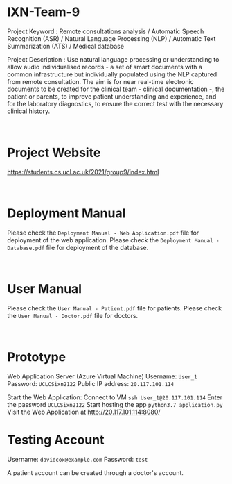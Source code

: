 # IXN-Team-9

Project Keyword : Remote consultations analysis / Automatic Speech Recognition (ASR) / Natural Language Processing (NLP) / Automatic Text Summarization (ATS) / Medical database

Project Description : Use natural language processing or understanding to allow audio individualised records - a set of smart documents with a common infrastructure but individually populated using the NLP captured from remote consultation. The aim is for near real-time electronic documents to be created for the clinical team - clinical documentation -, the patient or parents, to improve patient understanding and experience, and for the laboratory diagnostics, to ensure the correct test with the necessary clinical history.

&nbsp;
&nbsp;
&nbsp;

# Project Website
https://students.cs.ucl.ac.uk/2021/group9/index.html

&nbsp;

# Deployment Manual
Please check the `Deployment Manual - Web Application.pdf` file for deployment of the web application.
Please check the `Deployment Manual - Database.pdf` file for deployment of the database.

&nbsp;

# User Manual 
Please check the `User Manual - Patient.pdf` file for patients.
Please check the `User Manual - Doctor.pdf` file for doctors.

&nbsp;

# Prototype
Web Application Server (Azure Virtual Machine)
Username: `User_1`
Password: `UCLCSixn2122`
Public IP address: `20.117.101.114`

Start the Web Application:
Connect to VM `ssh User_1@20.117.101.114`
Enter the password `UCLCSixn2122`
Start hosting the app `python3.7 application.py`
Visit the Web Application at http://20.117.101.114:8080/

# Testing Account
Username: `davidcox@example.com`
Password: `test`

A patient account can be created through a doctor's account.